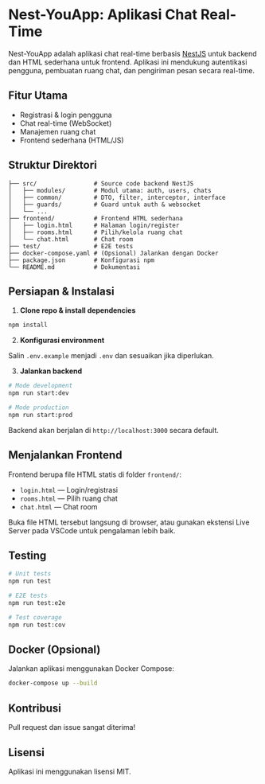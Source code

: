 # Nest-YouApp: Aplikasi Chat Real-Time

Nest-YouApp adalah aplikasi chat real-time berbasis [NestJS](https://nestjs.com/) untuk backend dan HTML sederhana untuk frontend. Aplikasi ini mendukung autentikasi pengguna, pembuatan ruang chat, dan pengiriman pesan secara real-time.

## Fitur Utama
- Registrasi & login pengguna
- Chat real-time (WebSocket)
- Manajemen ruang chat
- Frontend sederhana (HTML/JS)

## Struktur Direktori

```
├── src/                # Source code backend NestJS
│   ├── modules/        # Modul utama: auth, users, chats
│   ├── common/         # DTO, filter, interceptor, interface
│   ├── guards/         # Guard untuk auth & websocket
│   └── ...
├── frontend/           # Frontend HTML sederhana
│   ├── login.html      # Halaman login/register
│   ├── rooms.html      # Pilih/kelola ruang chat
│   └── chat.html       # Chat room
├── test/               # E2E tests
├── docker-compose.yaml # (Opsional) Jalankan dengan Docker
├── package.json        # Konfigurasi npm
└── README.md           # Dokumentasi
```

## Persiapan & Instalasi

1. **Clone repo & install dependencies**

```bash
npm install
```

2. **Konfigurasi environment**

Salin `.env.example` menjadi `.env` dan sesuaikan jika diperlukan.

3. **Jalankan backend**

```bash
# Mode development
npm run start:dev

# Mode production
npm run start:prod
```

Backend akan berjalan di `http://localhost:3000` secara default.

## Menjalankan Frontend

Frontend berupa file HTML statis di folder `frontend/`:
- `login.html` — Login/registrasi
- `rooms.html` — Pilih ruang chat
- `chat.html` — Chat room

Buka file HTML tersebut langsung di browser, atau gunakan ekstensi Live Server pada VSCode untuk pengalaman lebih baik.

## Testing

```bash
# Unit tests
npm run test

# E2E tests
npm run test:e2e

# Test coverage
npm run test:cov
```

## Docker (Opsional)

Jalankan aplikasi menggunakan Docker Compose:

```bash
docker-compose up --build
```

## Kontribusi
Pull request dan issue sangat diterima!

## Lisensi

Aplikasi ini menggunakan lisensi MIT.
